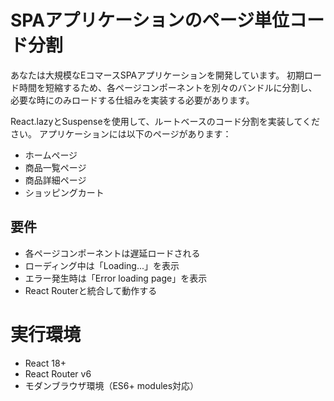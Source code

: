 # SPAアプリケーションのページ単位コード分割

あなたは大規模なEコマースSPAアプリケーションを開発しています。
初期ロード時間を短縮するため、各ページコンポーネントを別々のバンドルに分割し、
必要な時にのみロードする仕組みを実装する必要があります。

React.lazyとSuspenseを使用して、ルートベースのコード分割を実装してください。
アプリケーションには以下のページがあります：
- ホームページ
- 商品一覧ページ  
- 商品詳細ページ
- ショッピングカート

## 要件
- 各ページコンポーネントは遅延ロードされる
- ローディング中は「Loading...」を表示
- エラー発生時は「Error loading page」を表示
- React Routerと統合して動作する

# 実行環境
- React 18+
- React Router v6
- モダンブラウザ環境（ES6+ modules対応）